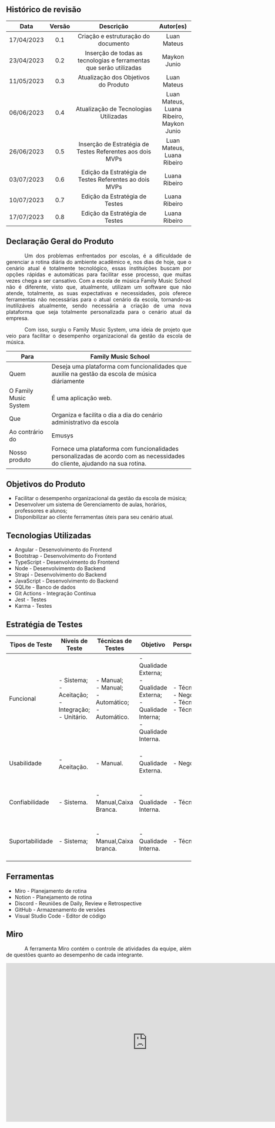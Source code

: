 ## Histórico de revisão

|    Data    | Versão |                              Descrição                              |                     Autor(es)                      |
| :--------: | :----: | :-----------------------------------------------------------------: | :------------------------------------------------: |
| 17/04/2023 |  0.1   |                 Criação e estruturação do documento                 |                    Luan Mateus                     |
| 23/04/2023 |  0.2   | Inserção de todas as tecnologias e ferramentas que serão utilizadas |                    Maykon Junio                    |
| 11/05/2023 |  0.3   |                Atualização dos Objetivos do Produto                 |                    Luan Mateus                     |
| 06/06/2023 |  0.4   |                Atualização de Tecnologias Utilizadas                | Luan Mateus, <br> Luana Ribeiro, <br> Maykon Junio |
| 26/06/2023 |  0.5   |      Inserção de Estratégia de Testes Referentes aos dois MVPs      |           Luan Mateus,<br>Luana Ribeiro            |
| 03/07/2023 | 0.6 | Edição da Estratégia de Testes Referentes ao dois MVPs | Luana Ribeiro |
| 10/07/2023 | 0.7 | Edição da Estratégia de Testes | Luana Ribeiro |
| 17/07/2023 | 0.8 | Edição da Estratégia de Testes | Luana Ribeiro |


## Declaração Geral do Produto

<p style="text-indent: 50px;text-align: justify;">Um dos problemas enfrentados por escolas, é a dificuldade de gerenciar a rotina diária do ambiente acadêmico e, nos dias de hoje, que o cenário atual é totalmente tecnológico, essas instituições buscam por opções rápidas e automáticas para facilitar esse processo, que muitas vezes chega a ser cansativo. Com a escola de música Family Music School não é diferente, visto que, atualmente, utilizam um software que não atende, totalmente, as suas expectativas e necessidades, pois oferece ferramentas não necessárias para o atual cenário da escola, tornando-as inutilizáveis atualmente, sendo necessária a criação de uma nova plataforma que seja totalmente personalizada para o cenário atual da empresa.
</p>
<p style="text-indent: 50px;text-align: justify;">
Com isso, surgiu o Family Music System, uma ideia de projeto que veio para facilitar o desempenho organizacional da gestão da escola de música.</p>

| Para                  | Family Music School                                                                                                         |
| --------------------- | --------------------------------------------------------------------------------------------------------------------------- |
| Quem                  | Deseja uma plataforma com funcionalidades que auxilie na gestão da escola de música diáriamente                             |
| O Family Music System | É uma aplicação web.                                                                                                        |
| Que                   | Organiza e facilita o dia a dia do cenário administrativo da escola                                                         |
| Ao contrário do       | Emusys                                                                                                                      |
| Nosso produto         | Fornece uma plataforma com funcionalidades personalizadas de acordo com as necessidades do cliente, ajudando na sua rotina. |

## Objetivos do Produto

- Facilitar o desempenho organizacional da gestão da escola de música;
- Desenvolver um sistema de Gerenciamento de aulas, horários, professores e alunos;
- Disponibilizar ao cliente ferramentas úteis para seu cenário atual.

## Tecnologias Utilizadas

- Angular - Desenvolvimento do Frontend
- Bootstrap - Desenvolvimento do Frontend
- TypeScript - Desenvolvimento do Frontend
- Node - Desenvolvimento do Backend
- Strapi - Desenvolvimento do Backend
- JavaScript - Desenvolvimento do Backend
- SQLite - Banco de dados
- Git Actions - Integração Contínua
- Jest - Testes
- Karma - Testes

## Estratégia de Testes

| Tipos de Teste | Níveis de Teste | Técnicas de Testes | Objetivo | Perspectiva | Escopo | Resultados |
| ------------------ | ---------------------- | --------------- | ------------------- | -----------| ----- | ---------------------------------- |
| Funcional | - Sistema; </br> - Aceitação; </br> - Integração; </br> - Unitário. | - Manual; </br> - Manual; </br> - Automático; </br> - Automático. | - Qualidade Externa;</br> - Qualidade Externa; </br> - Qualidade Interna; </br> - Qualidade Interna. | - Técnico; </br> - Negócio; </br> - Técnico; </br> - Técnico. | MVP 1 e 2 | - Passou: us..... </br> - Não passou: us.... |
| Usabilidade | - Aceitação. | - Manual. | - Qualidade Externa. | - Negócio. | MVP 2: RNF's 02,03,04,05,e 06|  - Passou: us..... </br> - Não passou: us.... |
| Confiabilidade | - Sistema. | - Manual,Caixa Branca. | - Qualidade Interna. | - Técnico. | MVP 2: RNF's 08 e 09 |  - Passou: us..... </br> - Não passou: us.... |
| Suportabilidade | - Sistema; | - Manual,Caixa branca. | - Qualidade Interna. | - Técnico. | MVP 2: RNF07 |  - Passou: us..... </br> - Não passou: us.... |


## Ferramentas

- Miro - Planejamento de rotina
- Notion - Planejamento de rotina
- Discord - Reuniões de Daily, Review e Retrospective
- GitHub - Armazenamento de versões
- Visual Studio Code - Editor de código

## Miro

<p style="text-indent: 50px;text-align: justify;">A ferramenta Miro contém o controle de atividades da equipe, além de questões quanto ao desempenho de cada integrante.</p>

<p align="center">
<iframe width="768" height="432" src="https://miro.com/app/board/uXjVMVoHHhw=/?share_link_id=619056764609" frameborder="0" scrolling="no" allowfullscreen></iframe>
</p>
